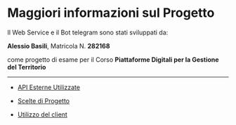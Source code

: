 # Maggiori informazioni sul Progetto

Il Web Service e il Bot telegram sono stati sviluppati da:

**Alessio Basili**, Matricola N. **282168** 

come progetto di esame per il Corso **Piattaforme Digitali per la Gestione del Territorio**

------------

* [API Esterne Utilizzate](API_utilizzate.md)

* [Scelte di Progetto](scelte_di_progetto.md)

* [Utilizzo del client](client.md)